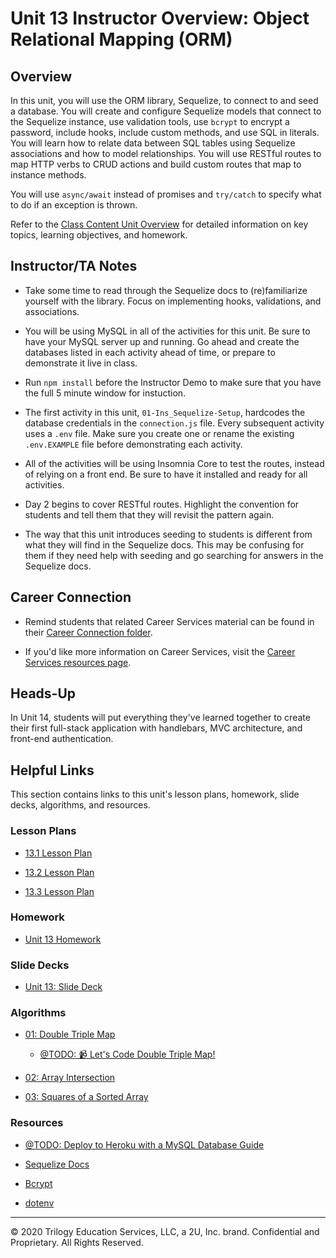 # Unit 13 Instructor Overview: Object Relational Mapping (ORM)

## Overview

In this unit, you will use the ORM library, Sequelize, to connect to and seed a database. You will create and configure Sequelize models that connect to the Sequelize instance, use validation tools, use `bcrypt` to encrypt a password, include hooks, include custom methods, and use SQL in literals. You will learn how to relate data between SQL tables using Sequelize associations and how to model relationships. You will use RESTful routes to map HTTP verbs to CRUD actions and build custom routes that map to instance methods. 

You will use `async/await` instead of promises and `try/catch` to specify what to do if an exception is thrown. 

Refer to the [Class Content Unit Overview](../../../01-Class-Content/13-ORM/README.md) for detailed information on key topics, learning objectives, and homework.

## Instructor/TA Notes

* Take some time to read through the Sequelize docs to (re)familiarize yourself with the library. Focus on implementing hooks, validations, and associations.

* You will be using MySQL in all of the activities for this unit. Be sure to have your MySQL server up and running. Go ahead and create the databases listed in each activity ahead of time, or prepare to demonstrate it live in class.

* Run `npm install` before the Instructor Demo to make sure that you have the full 5 minute window for instuction.

* The first activity in this unit, `01-Ins_Sequelize-Setup`, hardcodes the database credentials in the `connection.js` file. Every subsequent activity uses a `.env` file. Make sure you create one or rename the existing `.env.EXAMPLE` file before demonstrating each activity. 

* All of the activities will be using Insomnia Core to test the routes, instead of relying on a front end. Be sure to have it installed and ready for all activities.

* Day 2 begins to cover RESTful routes. Highlight the convention for students and tell them that they will revisit the pattern again.

* The way that this unit introduces seeding to students is different from what they will find in the Sequelize docs. This may be confusing for them if they need help with seeding and go searching for answers in the Sequelize docs.

## Career Connection

* Remind students that related Career Services material can be found in their [Career Connection folder](../../../01-Class-Content/13-ORM/04-Career-Connection/README.md).

* If you'd like more information on Career Services, visit the [Career Services resources page](http://bit.ly/CodingCS).

## Heads-Up

In Unit 14, students will put everything they've learned together to create their first full-stack application with handlebars, MVC architecture, and front-end authentication.

## Helpful Links

This section contains links to this unit's lesson plans, homework, slide decks, algorithms, and resources.

### Lesson Plans

  * [13.1 Lesson Plan](01-Day_Basics/13.1-LESSON-PLAN.md)

  * [13.2 Lesson Plan](02-Day_Authentication/13.2-LESSON-PLAN.md)
  
  * [13.3 Lesson Plan](03-Day_Relationships/13.3-LESSON-PLAN.md)

### Homework

  * [Unit 13 Homework](../../../01-Class-Content/13-ORM/02-Homework)

### Slide Decks

  * [Unit 13: Slide Deck](https://docs.google.com/presentation/d/1_0n8JjM6cgmDyUfqGC6crF47JItD0mn9vzvQeYqZ5OE/edit?usp=sharing)

### Algorithms

  * [01: Double Triple Map](../../../01-Class-Content/13-ORM/03-Algorithms/01-double-triple-map/)

      * [@TODO: 📹 Let's Code Double Triple Map!]()

  * [02: Array Intersection](../../../01-Class-Content/13-ORM/03-Algorithms/02-array-intersection/)

  * [03: Squares of a Sorted Array](../../../01-Class-Content/13-ORM/03-Algorithms/03-squares-of-a-sorted-array/)


### Resources

  * [@TODO: Deploy to Heroku with a MySQL Database Guide]()

  * [Sequelize Docs](https://sequelize.org/master/)

  * [Bcrypt](https://www.npmjs.com/package/bcrypt)

  * [dotenv](https://www.npmjs.com/package/dotenv)

---
© 2020 Trilogy Education Services, LLC, a 2U, Inc. brand. Confidential and Proprietary. All Rights Reserved.


